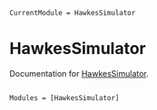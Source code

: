 ```@meta
CurrentModule = HawkesSimulator
```

# HawkesSimulator

Documentation for [HawkesSimulator](https://github.com/dylanfesta/HawkesSimulator.jl).

```@index
```

```@autodocs
Modules = [HawkesSimulator]
```
